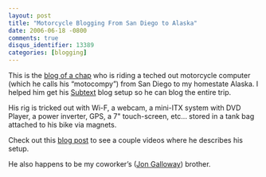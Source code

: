 ```yaml
---
layout: post
title: "Motorcycle Blogging From San Diego to Alaska"
date: 2006-06-18 -0800
comments: true
disqus_identifier: 13389
categories: [blogging]
---
```

This is the [blog of a
chap](http://carotidbattery.com/ "Carotid Battery") who is riding a
teched out motorcycle computer (which he calls his “motocompy”) from San
Diego to my homestate Alaska. I helped him get his
[Subtext](http://subtextproject.com/ "Subtext") blog setup so he can
blog the entire trip.

His rig is tricked out with Wi-F, a webcam, a mini-ITX system with DVD
Player, a power inverter, GPS, a 7" touch-screen, etc... stored in a
tank bag attached to his bike via magnets.

Check out this [blog
post](http://carotidbattery.com/archive/2006/06/10/MeetMotocompy.aspx "Meet Motocompy")
to see a couple videos where he describes his setup.

He also happens to be my coworker’s ([Jon
Galloway](http://weblogs.asp.net/jgalloway/ "Jon Galloway")) brother.

